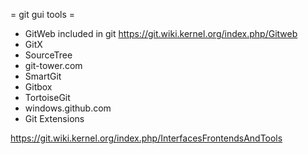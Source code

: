 = git gui tools =
* GitWeb
included in git
https://git.wiki.kernel.org/index.php/Gitweb
* GitX
* SourceTree
* git-tower.com
* SmartGit
* Gitbox
* TortoiseGit
* windows.github.com
* Git Extensions


https://git.wiki.kernel.org/index.php/InterfacesFrontendsAndTools
